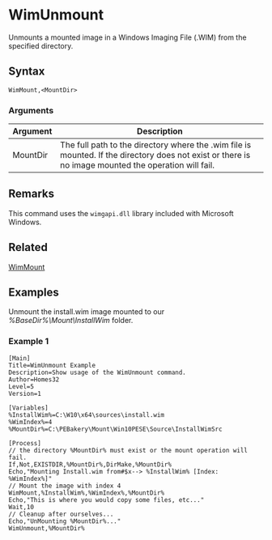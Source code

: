 # WimUnmount

Unmounts a mounted image in a Windows Imaging File (.WIM) from the specified directory.

## Syntax

```pebakery
WimMount,<MountDir>
```

### Arguments

| Argument | Description |
| --- | --- |
| MountDir | The full path to the directory where the .wim file is mounted. If the directory does not exist or there is no image mounted the operation will fail. |

## Remarks

This command uses the `wimgapi.dll` library included with Microsoft Windows.

## Related

[WimMount](./WimMount.md)

## Examples

Unmount the install.wim image mounted to our *%BaseDir%\Mount\InstallWim* folder.

### Example 1

```pebakery
[Main]
Title=WimUnmount Example
Description=Show usage of the WimUnmount command.
Author=Homes32
Level=5
Version=1

[Variables]
%InstallWim%=C:\W10\x64\sources\install.wim
%WimIndex%=4
%MountDir%=C:\PEBakery\Mount\Win10PESE\Source\InstallWimSrc

[Process]
// the directory %MountDir% must exist or the mount operation will fail.
If,Not,EXISTDIR,%MountDir%,DirMake,%MountDir%
Echo,"Mounting Install.wim from#$x--> %InstallWim% [Index: %WimIndex%]"
// Mount the image with index 4
WimMount,%InstallWim%,%WimIndex%,%MountDir%
Echo,"This is where you would copy some files, etc..."
Wait,10
// Cleanup after ourselves...
Echo,"UnMounting %MountDir%..."
WimUnmount,%MountDir%
```

